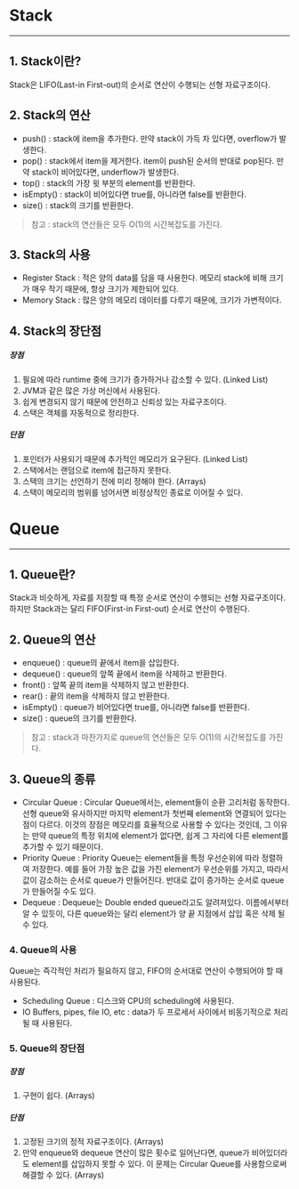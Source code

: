 # Stack
___
## 1. Stack이란?
Stack은 LIFO(Last-in First-out)의 순서로 연산이 수행되는 선형 자료구조이다. 
## 2. Stack의 연산
* push() : stack에 item을 추가한다. 만약 stack이 가득 차 있다면, overflow가 발생한다.
* pop() : stack에서 item을 제거한다. item이 push된 순서의 반대로 pop된다. 만약 stack이 비어있다면, underflow가 발생한다.
* top() : stack의 가장 윗 부분의 element를 반환한다.
* isEmpty() : stack이 비어있다면 true를, 아니라면 false를 반환한다.
* size() : stack의 크기를 반환한다.
> 참고 : stack의 연산들은 모두 O(1)의 시간복잡도를 가진다.
## 3. Stack의 사용
* Register Stack : 적은 양의 data를 담을 때 사용한다. 메모리 stack에 비해 크기가 매우 작기 때문에, 항상 크기가 제한되어 있다.
* Memory Stack : 많은 양의 메모리 데이터를 다루기 때문에, 크기가 가변적이다.
## 4. Stack의 장단점
##### 장점
1. 필요에 따라 runtime 중에 크기가 증가하거나 감소할 수 있다. (Linked List)
2. JVM과 같은 많은 가상 머신에서 사용된다.
3. 쉽게 변경되지 않기 때문에 안전하고 신뢰성 있는 자료구조이다.
4. 스택은 객체를 자동적으로 정리한다.
##### 단점
1. 포인터가 사용되기 때문에 추가적인 메모리가 요구된다. (Linked List)
2. 스택에서는 랜덤으로 item에 접근하지 못한다.
3. 스택의 크기는 선언하기 전에 미리 정해야 한다. (Arrays)
4. 스택이 메모리의 범위를 넘어서면 비정상적인 종료로 이어질 수 있다.   
   
   
# Queue
___
## 1. Queue란?
Stack과 비슷하게, 자료를 저장할 때 특정 순서로 연산이 수행되는 선형 자료구조이다. 하지만 Stack과는 달리 FIFO(First-in First-out) 순서로 연산이 수행된다.
## 2. Queue의 연산
* enqueue() : queue의 끝에서 item을 삽입한다.
* dequeue() : queue의 앞쪽 끝에서 item을 삭제하고 반환한다.
* front() : 앞쪽 끝의 item을 삭제하지 않고 반환한다.
* rear() : 끝의 item을 삭제하지 않고 반환한다.
* isEmpty() : queue가 비어있다면 true를, 아니라면 false를 반환한다.
* size() : queue의 크기를 반환한다.
> 참고 : stack과 마찬가지로 queue의 연산들은 모두 O(1)의 시간복잡도를 가진다.
## 3. Queue의 종류
* Circular Queue : Circular Queue에서는, element들이 순환 고리처럼 동작한다. 
선형 queue와 유사하지만 마지막 element가 첫번째 element와 연결되어 있다는 점이 다르다. 이것의 장점은 메모리를 효율적으로 사용할 수 있다는 것인데, 
그 이유는 만약 queue의 특정 위치에 element가 없다면, 쉽게 그 자리에 다른 element를 추가할 수 있기 때문이다.
* Priority Queue : Priority Queue는 element들을 특정 우선순위에 따라 정렬하여 저장한다. 예를 들어 가장 높은 값을 가진 element가 우선순위를 가지고,
따라서 값이 감소하는 순서로 queue가 만들어진다. 반대로 값이 증가하는 순서로 queue가 만들어질 수도 있다.
* Dequeue : Dequeue는 Double ended queue라고도 알려져있다. 
이름에서부터 알 수 있듯이, 다른 queue와는 달리 element가 양 끝 지점에서 삽입 혹은 삭제 될 수 있다.
### 4. Queue의 사용
Queue는 즉각적인 처리가 필요하지 않고, FIFO의 순서대로 연산이 수행되어야 할 때 사용된다.
* Scheduling Queue : 디스크와 CPU의 scheduling에 사용된다.
* IO Buffers, pipes, file IO, etc : data가 두 프로세서 사이에서 비동기적으로 처리될 때 사용된다.
### 5. Queue의 장단점
##### 장점
1. 구현이 쉽다. (Arrays)
##### 단점
1. 고정된 크기의 정적 자료구조이다. (Arrays)
2. 만약 enqueue와 dequeue 연산이 많은 횟수로 일어난다면, queue가 비어있더라도 element를 삽입하지 못할 수 있다. 
이 문제는 Circular Queue를 사용함으로써 해결할 수 있다. (Arrays)